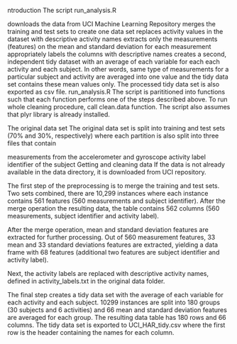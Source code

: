 ntroduction
The script run_analysis.R

downloads the data from UCI Machine Learning Repository
merges the training and test sets to create one data set
replaces activity values in the dataset with descriptive activity names
extracts only the measurements (features) on the mean and standard deviation for each measurement
appropriately labels the columns with descriptive names
creates a second, independent tidy dataset with an average of each variable for each each activity and each subject. In other words, same type of measurements for a particular subject and activity are averaged into one value and the tidy data set contains these mean values only. The processed tidy data set is also exported as csv file.
run_analysis.R
The script is parititioned into functions such that each function performs one of the steps described above. To run whole cleaning procedure, call clean.data function. The script also assumes that plyr library is already installed.

The original data set
The original data set is split into training and test sets (70% and 30%, respectively) where each partition is also split into three files that contain

measurements from the accelerometer and gyroscope
activity label
identifier of the subject
Getting and cleaning data
If the data is not already available in the data directory, it is downloaded from UCI repository.

The first step of the preprocessing is to merge the training and test sets. Two sets combined, there are 10,299 instances where each instance contains 561 features (560 measurements and subject identifier). After the merge operation the resulting data, the table contains 562 columns (560 measurements, subject identifier and activity label).

After the merge operation, mean and standard deviation features are extracted for further processing. Out of 560 measurement features, 33 mean and 33 standard deviations features are extracted, yielding a data frame with 68 features (additional two features are subject identifier and activity label).

Next, the activity labels are replaced with descriptive activity names, defined in activity_labels.txt in the original data folder.

The final step creates a tidy data set with the average of each variable for each activity and each subject. 10299 instances are split into 180 groups (30 subjects and 6 activities) and 66 mean and standard deviation features are averaged for each group. The resulting data table has 180 rows and 66 columns. The tidy data set is exported to UCI_HAR_tidy.csv where the first row is the header containing the names for each column.
